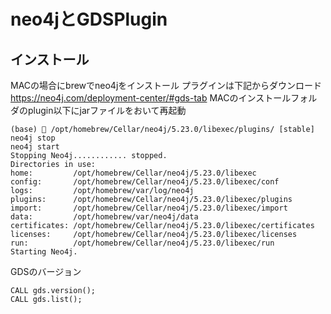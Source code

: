 # neo4jとGDSPlugin

## インストール
MACの場合にbrewでneo4jをインストール
プラグインは下記からダウンロード
https://neo4j.com/deployment-center/#gds-tab
MACのインストールフォルダのplugin以下にjarファイルをおいて再起動

```
(base)  /opt/homebrew/Cellar/neo4j/5.23.0/libexec/plugins/ [stable] neo4j stop
neo4j start
Stopping Neo4j............ stopped.
Directories in use:
home:         /opt/homebrew/Cellar/neo4j/5.23.0/libexec
config:       /opt/homebrew/Cellar/neo4j/5.23.0/libexec/conf
logs:         /opt/homebrew/var/log/neo4j
plugins:      /opt/homebrew/Cellar/neo4j/5.23.0/libexec/plugins
import:       /opt/homebrew/Cellar/neo4j/5.23.0/libexec/import
data:         /opt/homebrew/var/neo4j/data
certificates: /opt/homebrew/Cellar/neo4j/5.23.0/libexec/certificates
licenses:     /opt/homebrew/Cellar/neo4j/5.23.0/libexec/licenses
run:          /opt/homebrew/Cellar/neo4j/5.23.0/libexec/run
Starting Neo4j.
```

GDSのバージョン
```
CALL gds.version();
CALL gds.list();
```
